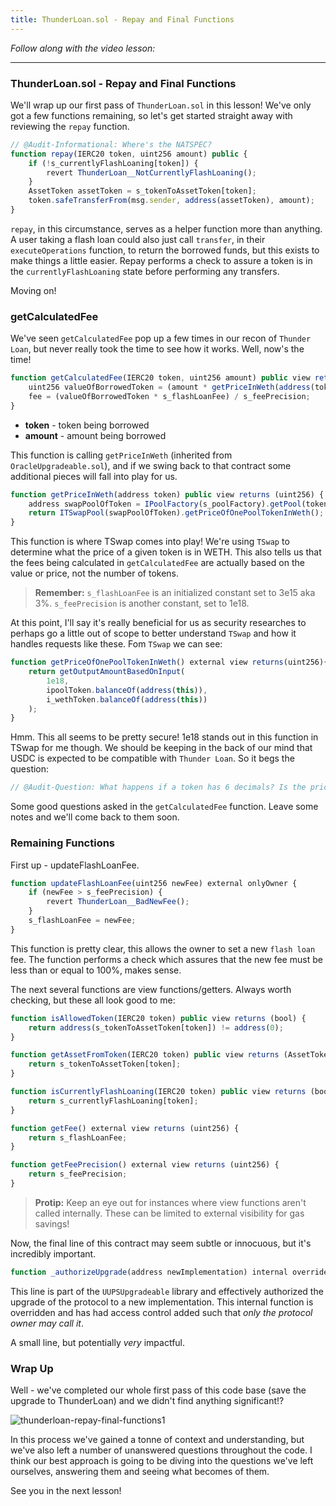 ```yaml
---
title: ThunderLoan.sol - Repay and Final Functions
---
```


_Follow along with the video lesson:_

---

### ThunderLoan.sol - Repay and Final Functions

We'll wrap up our first pass of `ThunderLoan.sol` in this lesson! We've only got a few functions remaining, so let's get started straight away with reviewing the `repay` function.

```js
// @Audit-Informational: Where's the NATSPEC?
function repay(IERC20 token, uint256 amount) public {
    if (!s_currentlyFlashLoaning[token]) {
        revert ThunderLoan__NotCurrentlyFlashLoaning();
    }
    AssetToken assetToken = s_tokenToAssetToken[token];
    token.safeTransferFrom(msg.sender, address(assetToken), amount);
}
```

`repay`, in this circumstance, serves as a helper function more than anything. A user taking a flash loan could also just call `transfer`, in their `executeOperations` function, to return the borrowed funds, but this exists to make things a little easier. Repay performs a check to assure a token is in the `currentlyFlashLoaning` state before performing any transfers.

Moving on!

### getCalculatedFee

We've seen `getCalculatedFee` pop up a few times in our recon of `Thunder Loan`, but never really took the time to see how it works. Well, now's the time!

```js
function getCalculatedFee(IERC20 token, uint256 amount) public view returns (uint256 fee) {
    uint256 valueOfBorrowedToken = (amount * getPriceInWeth(address(token))) / s_feePrecision;
    fee = (valueOfBorrowedToken * s_flashLoanFee) / s_feePrecision;
}
```

- **token** - token being borrowed
- **amount** - amount being borrowed

This function is calling `getPriceInWeth` (inherited from `OracleUpgradeable.sol`), and if we swing back to that contract some additional pieces will fall into play for us.

```js
function getPriceInWeth(address token) public view returns (uint256) {
    address swapPoolOfToken = IPoolFactory(s_poolFactory).getPool(token);
    return ITSwapPool(swapPoolOfToken).getPriceOfOnePoolTokenInWeth();
}
```

This function is where TSwap comes into play! We're using `TSwap` to determine what the price of a given token is in WETH. This also tells us that the fees being calculated in `getCalculatedFee` are actually based on the value or price, not the number of tokens.

> **Remember:** `s_flashLoanFee` is an initialized constant set to 3e15 aka 3%. `s_feePrecision` is another constant, set to 1e18.

At this point, I'll say it's really beneficial for us as security researches to perhaps go a little out of scope to better understand `TSwap` and how it handles requests like these. Fom `TSwap` we can see:

```js
function getPriceOfOnePoolTokenInWeth() external view returns(uint256){
    return getOutputAmountBasedOnInput(
        1e18,
        ipoolToken.balanceOf(address(this)),
        i_wethToken.balanceOf(address(this))
    );
}
```

Hmm. This all seems to be pretty secure! 1e18 stands out in this function in TSwap for me though. We should be keeping in the back of our mind that USDC is expected to be compatible with `Thunder Loan`. So it begs the question:

```js
// @Audit-Question: What happens if a token has 6 decimals? Is the price wrong?
```

Some good questions asked in the `getCalculatedFee` function. Leave some notes and we'll come back to them soon.

### Remaining Functions

First up - updateFlashLoanFee.

```js
function updateFlashLoanFee(uint256 newFee) external onlyOwner {
    if (newFee > s_feePrecision) {
        revert ThunderLoan__BadNewFee();
    }
    s_flashLoanFee = newFee;
}
```

This function is pretty clear, this allows the owner to set a new `flash loan` fee. The function performs a check which assures that the new fee must be less than or equal to 100%, makes sense.

The next several functions are view functions/getters. Always worth checking, but these all look good to me:

```js
function isAllowedToken(IERC20 token) public view returns (bool) {
    return address(s_tokenToAssetToken[token]) != address(0);
}

function getAssetFromToken(IERC20 token) public view returns (AssetToken) {
    return s_tokenToAssetToken[token];
}

function isCurrentlyFlashLoaning(IERC20 token) public view returns (bool) {
    return s_currentlyFlashLoaning[token];
}

function getFee() external view returns (uint256) {
    return s_flashLoanFee;
}

function getFeePrecision() external view returns (uint256) {
    return s_feePrecision;
}
```

> **Protip:** Keep an eye out for instances where view functions aren't called internally. These can be limited to external visibility for gas savings!

Now, the final line of this contract may seem subtle or innocuous, but it's incredibly important.

```js
function _authorizeUpgrade(address newImplementation) internal override onlyOwner { }
```

This line is part of the `UUPSUpgradeable` library and effectively authorized the upgrade of the protocol to a new implementation. This internal function is overridden and has had access control added such that _only the protocol owner may call it_.

A small line, but potentially _very_ impactful.

### Wrap Up

Well - we've completed our whole first pass of this code base (save the upgrade to ThunderLoan) and we didn't find anything significant!?

![thunderloan-repay-final-functions1](/security-section-6/35-thunderloan-repay-final-functions/thunderloan-repay-final-functions1.png)

In this process we've gained a tonne of context and understanding, but we've also left a number of unanswered questions throughout the code. I think our best approach is going to be diving into the questions we've left ourselves, answering them and seeing what becomes of them.

See you in the next lesson!
